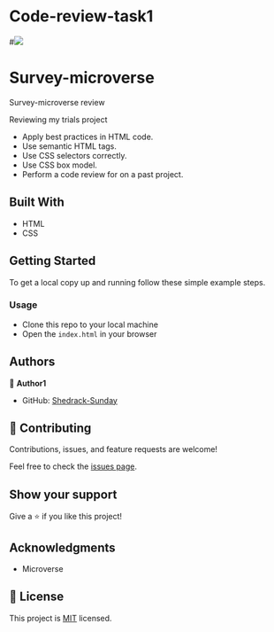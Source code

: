 
# Code-review-task1
#![](https://img.shields.io/badge/Microverse-blueviolet)

# Survey-microverse
Survey-microverse review

Reviewing my trials project

- Apply best practices in HTML code.
- Use semantic HTML tags.
- Use CSS selectors correctly.
- Use CSS box model.
- Perform a code review for on a past project.

## Built With

- HTML 
- CSS

## Getting Started

To get a local copy up and running follow these simple example steps.

### Usage

- Clone this repo to your local machine
- Open the `index.html` in your browser

## Authors

👤 **Author1**

- GitHub: [Shedrack-Sunday](https://github.com/Shedrack-Sunday)

## 🤝 Contributing

Contributions, issues, and feature requests are welcome!

Feel free to check the [issues page](https://github.com/1GORDON/gitflow/issues).

## Show your support

Give a ⭐️ if you like this project!

## Acknowledgments

- Microverse

## 📝 License

This project is [MIT](./MIT.md) licensed.

